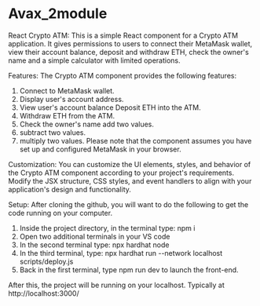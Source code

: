 # Avax_2module
React Crypto ATM:
This is a simple React component for a Crypto ATM application. It gives permissions to users to connect their MetaMask wallet, view their account balance, deposit and withdraw ETH, check the owner's name and a simple calculator with limited operations.

Features:
The Crypto ATM component provides the following features:

1. Connect to MetaMask wallet.
2. Display user's account address.
3. View user's account balance Deposit ETH into the ATM.
4. Withdraw ETH from the ATM.
5. Check the owner's name add two values.
6. subtract two values.
7. multiply two values.
Please note that the component assumes you have set up and configured MetaMask in your browser.

Customization:
You can customize the UI elements, styles, and behavior of the Crypto ATM component according to your project's requirements. Modify the JSX structure, CSS styles, and event handlers to align with your application's design and functionality.

Setup:
After cloning the github, you will want to do the following to get the code running on your computer.

1. Inside the project directory, in the terminal type: npm i
2. Open two additional terminals in your VS code
3. In the second terminal type: npx hardhat node
4. In the third terminal, type: npx hardhat run --network localhost scripts/deploy.js
5. Back in the first terminal, type npm run dev to launch the front-end.

After this, the project will be running on your localhost. Typically at http://localhost:3000/
